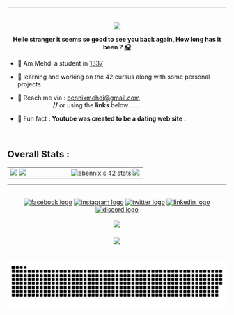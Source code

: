 ---
<br/>

<div align="center">
<img src="https://rishavanand.github.io/static/images/greetings.gif" align="center" height="" width="600" />
</div>  
  

**<div align="center">Hello stranger it seems so good to see you back again,
How long has it been  ? [🎧](https://www.youtube.com/watch?v=qUmccbstKrc)</div>**  


- 🔭 Am Mehdi a student in [1337](https://1337.ma/en/) 
  

- 📗 learning and working on the 42 cursus along with some personal projects


- 💬 Reach me via : bennixmehdi@gmail.com <br />
 &emsp;&emsp;&emsp;&emsp;&emsp;&ensp; **//** or using the **links** below . . .  
 

- 👯 Fun fact **: Youtube was created to be a dating web site .**  

</br>

## Overall Stats :
<div align="center">
<table>
<tr><td valign="top" width="45%">

<img src="https://github-readme-stats.vercel.app/api?username=Elmehdibennix&show_icons=true&theme=merko&hide_border=true&include_all_commits=true&count_private=true" style="width: 100%" />
<img src="https://github-readme-stats.vercel.app/api/top-langs/?username=Elmehdibennix&theme=merko&langs_count=4&hide_border=true" style="width:100%"/>

</td><td valign="top" width="55%">
 
<img src="https://badge.mediaplus.ma/greenbinary/ebennix" alt="ebennix's 42 stats" style="width:100%"/>
<img src="https://github-readme-streak-stats.herokuapp.com/?user=Elmehdibennix&theme=merko&hide_border=true" style="width:100%" />

</td></tr>
</table>
</div>

----

</br>
<div align="center">
  <a href="https://www.facebook.com/steve.hoken.1"><img src="https://img.shields.io/static/v1?message=Facebook&logo=facebook&label=&color=1877F2&logoColor=white&labelColor=&style=for-the-badge" height="35" alt="facebook logo" /></a>
  <a href="https://www.instagram.com/19.99pm_/"><img src="https://img.shields.io/static/v1?message=Instagram&logo=instagram&label=&color=E4405F&logoColor=white&labelColor=&style=for-the-badge" height="35" alt="instagram logo" /></a>
  <a href="https://twitter.com/RamBeau__"><img src="https://img.shields.io/static/v1?message=Twitter&logo=twitter&label=&color=1DA1F2&logoColor=white&labelColor=&style=for-the-badge" height="35" alt="twitter logo" /></a>
  <a href="https://www.linkedin.com/in/el-mehdi-bennix-887314235/"><img src="https://img.shields.io/static/v1?message=LinkedIn&logo=linkedin&label=&color=0077B5&logoColor=white&labelColor=&style=for-the-badge" height="35" alt="linkedin logo" /></a>
  <a href=""><img src="https://img.shields.io/static/v1?message=Discord&logo=discord&label=&color=7289DA&logoColor=white&labelColor=&style=for-the-badge" height="35" alt="discord logo" /></a>
</div>  
</br>

<div align="center">
<img src="https://quotes-github-readme.vercel.app/api?type=vetical&theme=merko"/>
</br>
</br>
<img src="https://komarev.com/ghpvc/?username=ElmehdiBennix&&style=flat-square" align="center" />
</br>
</div>

 #

<div align="center">

<img src=https://github.com/ElmehdiBennix/ElmehdiBennix/blob/output/snake.svg alt="Snake animation" />
</div>
